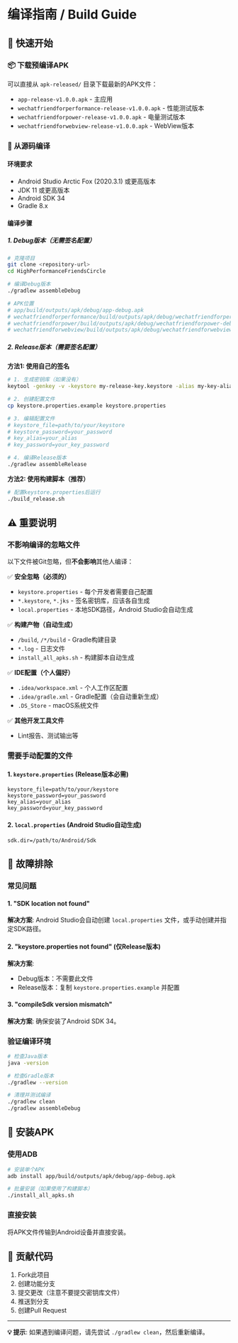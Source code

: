 # 编译指南 / Build Guide

## 🚀 快速开始

### 📦 下载预编译APK
可以直接从 `apk-released/` 目录下载最新的APK文件：
- `app-release-v1.0.0.apk` - 主应用
- `wechatfriendforperformance-release-v1.0.0.apk` - 性能测试版本
- `wechatfriendforpower-release-v1.0.0.apk` - 电量测试版本
- `wechatfriendforwebview-release-v1.0.0.apk` - WebView版本

### 🔨 从源码编译

#### 环境要求
- Android Studio Arctic Fox (2020.3.1) 或更高版本
- JDK 11 或更高版本
- Android SDK 34
- Gradle 8.x

#### 编译步骤

##### 1. Debug版本（无需签名配置）
```bash
# 克隆项目
git clone <repository-url>
cd HighPerformanceFriendsCircle

# 编译Debug版本
./gradlew assembleDebug

# APK位置
# app/build/outputs/apk/debug/app-debug.apk
# wechatfriendforperformance/build/outputs/apk/debug/wechatfriendforperformance-debug.apk
# wechatfriendforpower/build/outputs/apk/debug/wechatfriendforpower-debug.apk
# wechatfriendforwebview/build/outputs/apk/debug/wechatfriendforwebview-debug.apk
```

##### 2. Release版本（需要签名配置）

**方法1: 使用自己的签名**
```bash
# 1. 生成密钥库（如果没有）
keytool -genkey -v -keystore my-release-key.keystore -alias my-key-alias -keyalg RSA -keysize 2048 -validity 10000

# 2. 创建配置文件
cp keystore.properties.example keystore.properties

# 3. 编辑配置文件
# keystore_file=path/to/your/keystore
# keystore_password=your_password
# key_alias=your_alias
# key_password=your_key_password

# 4. 编译Release版本
./gradlew assembleRelease
```

**方法2: 使用构建脚本（推荐）**
```bash
# 配置keystore.properties后运行
./build_release.sh
```

## ⚠️ 重要说明

### 不影响编译的忽略文件
以下文件被Git忽略，但**不会影响**其他人编译：

✅ **安全忽略（必须的）**
- `keystore.properties` - 每个开发者需要自己配置
- `*.keystore`, `*.jks` - 签名密钥库，应该各自生成
- `local.properties` - 本地SDK路径，Android Studio会自动生成

✅ **构建产物（自动生成）**
- `/build`, `/*/build` - Gradle构建目录
- `*.log` - 日志文件
- `install_all_apks.sh` - 构建脚本自动生成

✅ **IDE配置（个人偏好）**
- `.idea/workspace.xml` - 个人工作区配置
- `.idea/gradle.xml` - Gradle配置（会自动重新生成）
- `.DS_Store` - macOS系统文件

✅ **其他开发工具文件**
- Lint报告、测试输出等

### 需要手动配置的文件

#### 1. `keystore.properties` (Release版本必需)
```properties
keystore_file=path/to/your/keystore
keystore_password=your_password
key_alias=your_alias
key_password=your_key_password
```

#### 2. `local.properties` (Android Studio自动生成)
```properties
sdk.dir=/path/to/Android/Sdk
```

## 🔧 故障排除

### 常见问题

#### 1. "SDK location not found"
**解决方案**: Android Studio会自动创建 `local.properties` 文件，或手动创建并指定SDK路径。

#### 2. "keystore.properties not found" (仅Release版本)
**解决方案**: 
- Debug版本：不需要此文件
- Release版本：复制 `keystore.properties.example` 并配置

#### 3. "compileSdk version mismatch"
**解决方案**: 确保安装了Android SDK 34。

### 验证编译环境
```bash
# 检查Java版本
java -version

# 检查Gradle版本
./gradlew --version

# 清理并测试编译
./gradlew clean
./gradlew assembleDebug
```

## 📱 安装APK

### 使用ADB
```bash
# 安装单个APK
adb install app/build/outputs/apk/debug/app-debug.apk

# 批量安装（如果使用了构建脚本）
./install_all_apks.sh
```

### 直接安装
将APK文件传输到Android设备并直接安装。

## 🤝 贡献代码

1. Fork此项目
2. 创建功能分支
3. 提交更改（注意不要提交密钥库文件）
4. 推送到分支
5. 创建Pull Request

---

**💡 提示**: 如果遇到编译问题，请先尝试 `./gradlew clean`，然后重新编译。